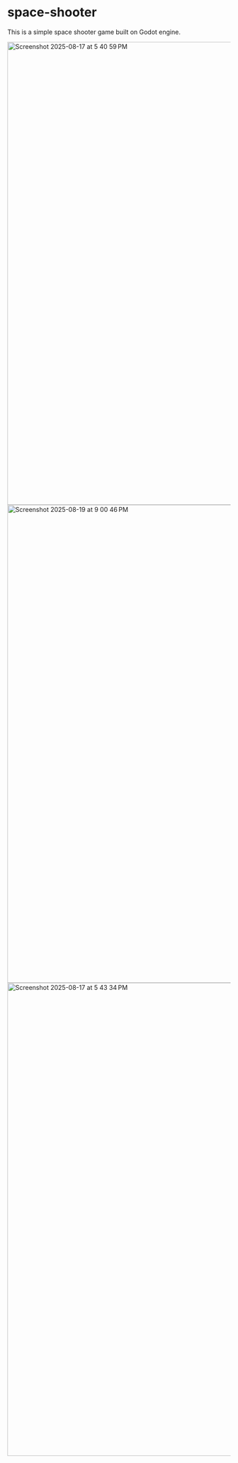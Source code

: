 # space-shooter

This is a simple space shooter game built on Godot engine. 


<img width="1531" height="1046" alt="Screenshot 2025-08-17 at 5 40 59 PM" src="https://github.com/user-attachments/assets/015c849d-3d4e-432c-9adc-d606034ea878" />


<img width="1620" height="1080" alt="Screenshot 2025-08-19 at 9 00 46 PM" src="https://github.com/user-attachments/assets/fa89bfb0-a7d1-45a8-bbf3-28efa1109b39" />



<img width="1595" height="1069" alt="Screenshot 2025-08-17 at 5 43 34 PM" src="https://github.com/user-attachments/assets/17bcb341-833d-49d2-8e0d-117788be0574" />

